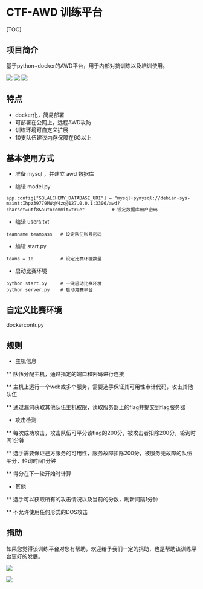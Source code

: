 # CTF-AWD 训练平台

[TOC]

## 项目简介

基于python+docker的AWD平台，用于内部对抗训练以及培训使用。

![](img/1.png)
![](img/2.png)
![](img/3.png)
## 特点

- docker化，简易部署
- 可部署在公网上，远程AWD攻防
- 训练环境可自定义扩展
- 10支队伍建议内存保障在6G以上

## 基本使用方式

* 准备 mysql ，并建立 awd 数据库

* 编辑 model.py
```
app.config["SQLALCHEMY_DATABASE_URI"] = "mysql+pymysql://debian-sys-maint:Ihpz39779MWqW4zq@127.0.0.1:3306/awd?charset=utf8&autocommit=true"          # 设定数据库用户密码
```
* 编辑 users.txt
```
teamname teampass   # 设定队伍账号密码
```
* 编辑 start.py
```
teams = 10          # 设定比赛环境数量
```

* 启动比赛环境
```
python start.py     # 一键启动比赛环境
python server.py    # 启动竞赛平台
```
## 自定义比赛环境

dockercontr.py

## 规则
* 主机信息

** 队伍分配主机，通过指定的端口和密码进行连接

** 主机上运行一个web或多个服务，需要选手保证其可用性审计代码，攻击其他队伍

** 通过漏洞获取其他队伍主机权限，读取服务器上的flag并提交到flag服务器

* 攻击检测

** 每次成功攻击，攻击队伍可平分该flag的200分，被攻击者扣除200分，轮询时间1分钟

** 选手需要保证己方服务的可用性，服务故障扣除200分，被服务无故障的队伍平分，轮询时间1分钟

** 得分在下一轮开始时计算

* 其他

** 选手可以获取所有的攻击情况以及当前的分数，刷新间隔1分钟

** 不允许使用任何形式的DOS攻击


## 捐助
如果您觉得该训练平台对您有帮助，欢迎给予我们一定的捐助，也是帮助该训练平台更好的发展。

![](img/11.jpg)

![](img/22.jpg)

